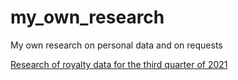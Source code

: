 # my_own_research
My own research on personal data and on requests

<a href="https://github.com/eddydewrussia/my_own_research/tree/main/My_Muzil_Royalty_3Q_2021">Research of royalty data for the third quarter of 2021</a>